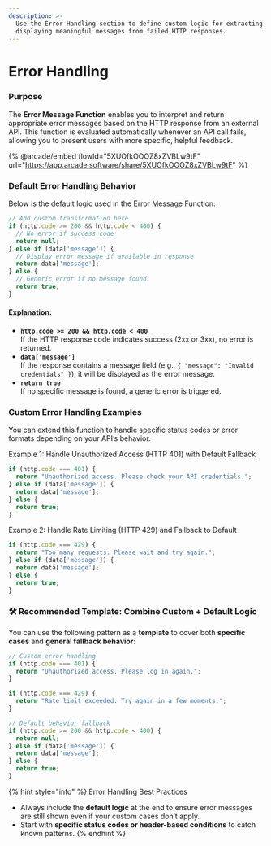 ```yaml
---
description: >-
  Use the Error Handling section to define custom logic for extracting and
  displaying meaningful messages from failed HTTP responses.
---
```


# Error Handling

### Purpose

The **Error Message Function** enables you to interpret and return appropriate error messages based on the HTTP response from an external API. This function is evaluated automatically whenever an API call fails, allowing you to present users with more specific, helpful feedback.

{% @arcade/embed flowId="5XUOfkOOOZ8xZVBLw9tF" url="https://app.arcade.software/share/5XUOfkOOOZ8xZVBLw9tF" %}

### Default Error Handling Behavior

Below is the default logic used in the Error Message Function:

```javascript
// Add custom transformation here
if (http.code >= 200 && http.code < 400) {
  // No error if success code
  return null;
} else if (data['message']) {
  // Display error message if available in response
  return data['message'];
} else {
  // Generic error if no message found
  return true;
}

```

#### Explanation:

* **`http.code >= 200 && http.code < 400`**\
  If the HTTP response code indicates success (2xx or 3xx), no error is returned.
* **`data['message']`**\
  If the response contains a message field (e.g., `{ "message": "Invalid credentials" }`), it will be displayed as the error message.
* **`return true`**\
  If no specific message is found, a generic error is triggered.

### Custom Error Handling Examples

You can extend this function to handle specific status codes or error formats depending on your API’s behavior.

Example 1: Handle Unauthorized Access (HTTP 401) with Default Fallback

```javascript
if (http.code === 401) {
  return "Unauthorized access. Please check your API credentials.";
} else if (data['message']) {
  return data['message'];
} else {
  return true;
}

```

Example 2: Handle Rate Limiting (HTTP 429) and Fallback to Default

```javascript
if (http.code === 429) {
  return "Too many requests. Please wait and try again.";
} else if (data['message']) {
  return data['message'];
} else {
  return true;
}

```

### 🛠️ Recommended Template: Combine Custom + Default Logic

You can use the following pattern as a **template** to cover both **specific cases** and **general fallback behavior**:

```javascript
// Custom error handling
if (http.code === 401) {
  return "Unauthorized access. Please log in again.";
}

if (http.code === 429) {
  return "Rate limit exceeded. Try again in a few moments.";
}

// Default behavior fallback
if (http.code >= 200 && http.code < 400) {
  return null;
} else if (data['message']) {
  return data['message'];
} else {
  return true;
}

```

{% hint style="info" %}
Error Handling Best Practices

* Always include the **default logic** at the end to ensure error messages are still shown even if your custom cases don’t apply.
* Start with **specific status codes or header-based conditions** to catch known patterns.
{% endhint %}
